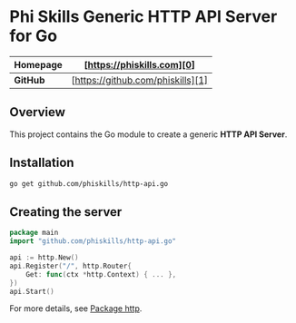 # Phi Skills Generic HTTP API Server for Go

| **Homepage** | [https://phiskills.com][0]        |
| ------------ | --------------------------------- | 
| **GitHub**   | [https://github.com/phiskills][1] |

## Overview

This project contains the Go module to create a generic **HTTP API Server**.  

## Installation

```bash
go get github.com/phiskills/http-api.go
```

## Creating the server

```go
package main
import "github.com/phiskills/http-api.go"

api := http.New()
api.Register("/", http.Router{
	Get: func(ctx *http.Context) { ... },
})
api.Start()
```
For more details, see [Package http][10].

[0]: https://phiskills.com
[1]: https://github.com/phiskills
[10]: https://golang.org/pkg/net/http/
